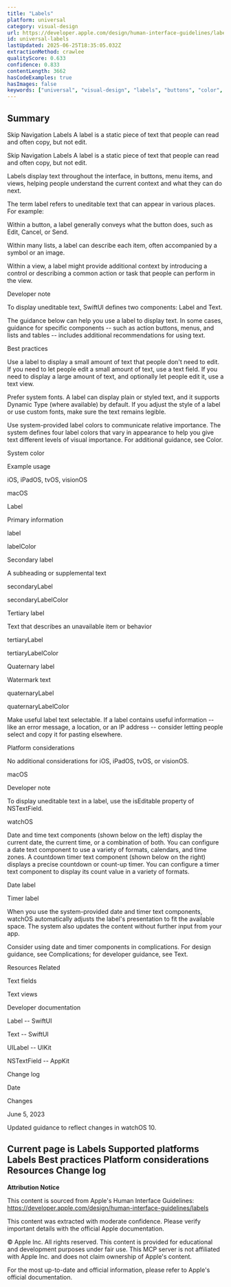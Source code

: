 ```yaml
---
title: "Labels"
platform: universal
category: visual-design
url: https://developer.apple.com/design/human-interface-guidelines/labels
id: universal-labels
lastUpdated: 2025-06-25T18:35:05.032Z
extractionMethod: crawlee
qualityScore: 0.633
confidence: 0.833
contentLength: 3662
hasCodeExamples: true
hasImages: false
keywords: ["universal", "visual-design", "labels", "buttons", "color", "design", "input", "interface", "navigation", "presentation"]
---
```

## Summary

Skip Navigation
Labels
A label is a static piece of text that people can read and often copy, but not edit.

Skip Navigation
Labels
A label is a static piece of text that people can read and often copy, but not edit.

Labels display text throughout the interface, in buttons, menu items, and views, helping people understand the current context and what they can do next.

The term label refers to uneditable text that can appear in various places. For example:

Within a button, a label generally conveys what the button does, such as Edit, Cancel, or Send.

Within many lists, a label can describe each item, often accompanied by a symbol or an image.

Within a view, a label might provide additional context by introducing a control or describing a common action or task that people can perform in the view.

Developer note

To display uneditable text, SwiftUI defines two components: Label and Text.

The guidance below can help you use a label to display text. In some cases, guidance for specific components -- such as action buttons, menus, and lists and tables -- includes additional recommendations for using text.

Best practices

Use a label to display a small amount of text that people don't need to edit. If you need to let people edit a small amount of text, use a text field. If you need to display a large amount of text, and optionally let people edit it, use a text view.

Prefer system fonts. A label can display plain or styled text, and it supports Dynamic Type (where available) by default. If you adjust the style of a label or use custom fonts, make sure the text remains legible.

Use system-provided label colors to communicate relative importance. The system defines four label colors that vary in appearance to help you give text different levels of visual importance. For additional guidance, see Color.

System color

Example usage

iOS, iPadOS, tvOS, visionOS

macOS

Label

Primary information

label

labelColor

Secondary label

A subheading or supplemental text

secondaryLabel

secondaryLabelColor

Tertiary label

Text that describes an unavailable item or behavior

tertiaryLabel

tertiaryLabelColor

Quaternary label

Watermark text

quaternaryLabel

quaternaryLabelColor

Make useful label text selectable. If a label contains useful information -- like an error message, a location, or an IP address -- consider letting people select and copy it for pasting elsewhere.

Platform considerations

No additional considerations for iOS, iPadOS, tvOS, or visionOS.

macOS

Developer note

To display uneditable text in a label, use the isEditable property of NSTextField.

watchOS

Date and time text components (shown below on the left) display the current date, the current time, or a combination of both. You can configure a date text component to use a variety of formats, calendars, and time zones. A countdown timer text component (shown below on the right) displays a precise countdown or count-up timer. You can configure a timer text component to display its count value in a variety of formats.

Date label

Timer label

When you use the system-provided date and timer text components, watchOS automatically adjusts the label's presentation to fit the available space. The system also updates the content without further input from your app.

Consider using date and timer components in complications. For design guidance, see Complications; for developer guidance, see Text.

Resources
Related

Text fields

Text views

Developer documentation

Label -- SwiftUI

Text -- SwiftUI

UILabel -- UIKit

NSTextField -- AppKit

Change log

Date

Changes

June 5, 2023

Updated guidance to reflect changes in watchOS 10.

Current page is Labels
Supported platforms
Labels
Best practices
Platform considerations
Resources
Change log
---

**Attribution Notice**

This content is sourced from Apple's Human Interface Guidelines: https://developer.apple.com/design/human-interface-guidelines/labels

This content was extracted with moderate confidence. Please verify important details with the official Apple documentation.

© Apple Inc. All rights reserved. This content is provided for educational and development purposes under fair use. This MCP server is not affiliated with Apple Inc. and does not claim ownership of Apple's content.

For the most up-to-date and official information, please refer to Apple's official documentation.
